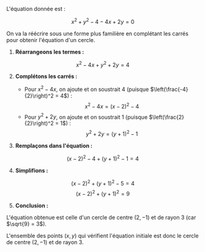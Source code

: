 L'équation donnée est :

$$x^2 + y^2 - 4 - 4x + 2y = 0$$

On va la réécrire sous une forme plus familière en complétant les carrés pour obtenir l'équation d'un cercle.

1. **Réarrangeons les termes :**

$$x^2 - 4x + y^2 + 2y = 4$$

2. **Complétons les carrés :**
   - Pour $x^2 - 4x$, on ajoute et on soustrait $4$ (puisque $\left(\frac{-4}{2}\right)^2 = 4$) :  
     $$x^2 - 4x = (x - 2)^2 - 4$$
   - Pour $y^2 + 2y$, on ajoute et on soustrait $1$ (puisque $\left(\frac{2}{2}\right)^2 = 1$) :  
     $$y^2 + 2y = (y + 1)^2 - 1$$

3. **Remplaçons dans l'équation :**

$$(x - 2)^2 - 4 + (y + 1)^2 - 1 = 4$$

4. **Simplifions :**

$$(x - 2)^2 + (y + 1)^2 - 5 = 4$$
$$(x - 2)^2 + (y + 1)^2 = 9$$

5. **Conclusion :**

L'équation obtenue est celle d'un cercle de centre $(2, -1)$ et de rayon $3$ (car $\sqrt{9} = 3$).

L'ensemble des points $(x, y)$ qui vérifient l'équation initiale est donc le cercle de centre $(2, -1)$ et de rayon $3$.
